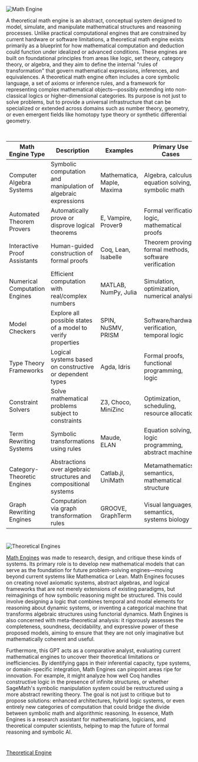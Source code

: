 ![Math Engine](https://github.com/user-attachments/assets/e7fde8ef-61ba-4495-a082-f232b881d4a6)

A theoretical math engine is an abstract, conceptual system designed to model, simulate, and manipulate mathematical structures and reasoning processes. Unlike practical computational engines that are constrained by current hardware or software limitations, a theoretical math engine exists primarily as a blueprint for how mathematical computation and deduction could function under idealized or advanced conditions. These engines are built on foundational principles from areas like logic, set theory, category theory, or algebra, and they aim to define the internal "rules of transformation" that govern mathematical expressions, inferences, and equivalences. A theoretical math engine often includes a core symbolic language, a set of axioms or inference rules, and a framework for representing complex mathematical objects—possibly extending into non-classical logics or higher-dimensional categories. Its purpose is not just to solve problems, but to provide a universal infrastructure that can be specialized or extended across domains such as number theory, geometry, or even emergent fields like homotopy type theory or synthetic differential geometry.

<br>

| Math Engine Type             | Description                                                                 | Examples                           | Primary Use Cases                                      |
|-----------------------------|-----------------------------------------------------------------------------|------------------------------------|--------------------------------------------------------|
| Computer Algebra Systems     | Symbolic computation and manipulation of algebraic expressions             | Mathematica, Maple, Maxima         | Algebra, calculus, equation solving, symbolic math     |
| Automated Theorem Provers    | Automatically prove or disprove logical theorems                           | E, Vampire, Prover9                | Formal verification, logic, mathematical proofs        |
| Interactive Proof Assistants | Human-guided construction of formal proofs                                 | Coq, Lean, Isabelle                | Theorem proving, formal methods, software verification |
| Numerical Computation Engines| Efficient computation with real/complex numbers                            | MATLAB, NumPy, Julia               | Simulation, optimization, numerical analysis           |
| Model Checkers               | Explore all possible states of a model to verify properties                | SPIN, NuSMV, PRISM                 | Software/hardware verification, temporal logic         |
| Type Theory Frameworks       | Logical systems based on constructive or dependent types                   | Agda, Idris                        | Formal proofs, functional programming, logic           |
| Constraint Solvers           | Solve mathematical problems subject to constraints                         | Z3, Choco, MiniZinc                | Optimization, scheduling, resource allocation          |
| Term Rewriting Systems       | Symbolic transformations using rules                                       | Maude, ELAN                        | Equation solving, logic programming, abstract machines |
| Category-Theoretic Engines   | Abstractions over algebraic structures and compositional systems           | Catlab.jl, UniMath                 | Metamathematics, semantics, mathematical structure     |
| Graph Rewriting Engines      | Computation via graph transformation rules                                 | GROOVE, GraphTerm                  | Visual languages, semantics, systems biology           |

#

![Theoretical Engines](https://github.com/user-attachments/assets/c78890e2-f003-4ada-ba70-9c9e90fb17bf)

[Math Engines](https://chatgpt.com/g/g-68422466844c8191af5186f0e87175b1-math-engines) was made to research, design, and critique these kinds of systems. Its primary role is to develop new mathematical models that can serve as the foundation for future problem-solving engines—moving beyond current systems like Mathematica or Lean. Math Engines focuses on creating novel axiomatic systems, abstract algebras, and logical frameworks that are not merely extensions of existing paradigms, but reimaginings of how symbolic reasoning might be structured. This could involve designing a logic that combines temporal and modal elements for reasoning about dynamic systems, or inventing a categorical machine that transforms algebraic structures using functorial dynamics. Math Engines is also concerned with meta-theoretical analysis: it rigorously assesses the completeness, soundness, decidability, and expressive power of these proposed models, aiming to ensure that they are not only imaginative but mathematically coherent and useful.

Furthermore, this GPT acts as a comparative analyst, evaluating current mathematical engines to uncover their theoretical limitations or inefficiencies. By identifying gaps in their inferential capacity, type systems, or domain-specific integration, Math Engines can pinpoint areas ripe for innovation. For example, it might analyze how well Coq handles constructive logic in the presence of infinite structures, or whether SageMath's symbolic manipulation system could be restructured using a more abstract rewriting theory. The goal is not just to critique but to propose solutions: enhanced architectures, hybrid logic systems, or even entirely new categories of computation that could bridge the divide between symbolic math and algorithmic reasoning. In essence, Math Engines is a research assistant for mathematicians, logicians, and theoretical computer scientists, helping to map the future of formal reasoning and symbolic AI.

#

[Theoretical Engine](https://github.com/sourceduty/Theoretical_Engine)
